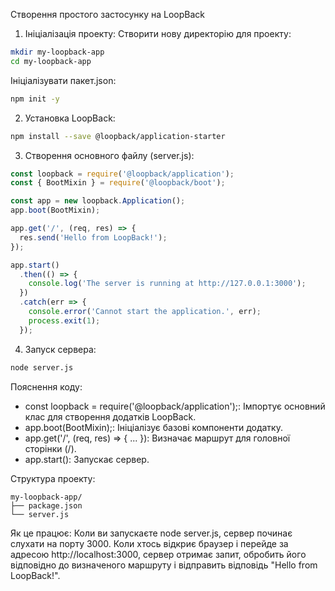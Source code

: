 Створення простого застосунку на LoopBack

1. Ініціалізація проекту:
Створити нову директорію для проекту:
```Bash
mkdir my-loopback-app
cd my-loopback-app
```

Ініціалізувати пакет.json:
```Bash
npm init -y
```

2. Установка LoopBack:
```Bash
npm install --save @loopback/application-starter
```

3. Створення основного файлу (server.js):
```JavaScript
const loopback = require('@loopback/application');
const { BootMixin } = require('@loopback/boot');

const app = new loopback.Application();
app.boot(BootMixin);

app.get('/', (req, res) => {
  res.send('Hello from LoopBack!');
});

app.start()
  .then(() => {
    console.log('The server is running at http://127.0.0.1:3000');
  })
  .catch(err => {
    console.error('Cannot start the application.', err);
    process.exit(1);
  });
```

4. Запуск сервера:
```Bash
node server.js
```

Пояснення коду:
- const loopback = require('@loopback/application');: Імпортує основний клас для створення додатків LoopBack.
- app.boot(BootMixin);: Ініціалізує базові компоненти додатку.
- app.get('/', (req, res) => { ... }): Визначає маршрут для головної сторінки (/).
- app.start(): Запускає сервер.

Структура проекту:
```text
my-loopback-app/
├── package.json
└── server.js
```

Як це працює:
Коли ви запускаєте node server.js, сервер починає слухати на порту 3000. Коли хтось відкриє браузер і перейде за адресою http://localhost:3000, сервер отримає запит, обробить його відповідно до визначеного маршруту і відправить відповідь "Hello from LoopBack!".

